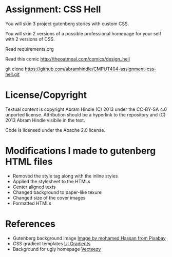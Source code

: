 Assignment: CSS Hell
====================

You will skin 3 project gutenberg stories with custom CSS.

You will skin 2 versions of a possible professional homepage for your
self with 2 versions of CSS.

Read requirements.org

Read this comic http://theoatmeal.com/comics/design_hell

git clone https://github.com/abramhindle/CMPUT404-assignment-css-hell.git

License/Copyright
=================

Textual content is copyright Abram Hindle (C) 2013 under the CC-BY-SA
4.0 unported license. Attribution should be a hyperlink to the
repository and (C) 2013 Abram Hindle visibile in the text.

Code is licensed under the Apache 2.0 license.


Modifications I made to gutenberg HTML files
=================
* Removed the style tag along with the inline styles
* Applied the stylesheet to the HTMLs
* Center aligned texts
* Changed background to paper-like texure
* Changed size of the cover images
* Formatted HTMLs

References
=================

* Gutenberg background image
[Image by mohamed Hassan from Pixabay](https://pixabay.com/illustrations/paper-background-texture-template-2500380/)
* CSS gradient templates
[UI Gradients](https://uigradients.com/)
* Background for ugly homepage
[Vecteezy](https://www.vecteezy.com/vector-art/556930-space-with-stars-universe-space-infinity-and-starlight-background-starry-night-sky-galaxy-and-planets-in-cosmos-pattern)